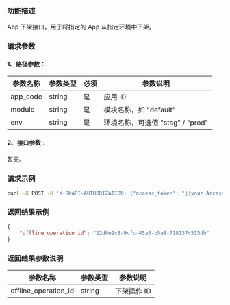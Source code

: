 ### 功能描述
App 下架接口，用于将指定的 App 从指定环境中下架。

### 请求参数

#### 1、路径参数：

|   参数名称   |    参数类型  |  必须  |     参数说明     |
| ------------ | ------------ | ------ | ---------------- |
| app_code   | string | 是 | 应用 ID |
| module   | string | 是 | 模块名称，如 "default" |
| env | string | 是 | 环境名称，可选值 "stag" / "prod" |

#### 2、接口参数：
暂无。

### 请求示例
```bash
curl -X POST -H 'X-BKAPI-AUTHORIZATION: {"access_token": "{{your AccessToken}}"}' http://bkapi.example.com/api/bkpaas3/prod/bkapps/applications/{{AppCode}}/modules/{{module_name}}/envs/{env:stag/prod}/offlines/
```

### 返回结果示例
```json
{
    "offline_operation_id": "22d0e9c8-9cfc-45a5-b5a8-718137c515db"
}
```

### 返回结果参数说明

|   参数名称   |  参数类型  |           参数说明             |
| ------------ | ---------- | ------------------------------ |
|     offline_operation_id | string  |  下架操作 ID |